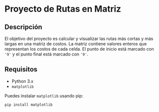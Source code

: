 # Proyecto de Rutas en Matriz

## Descripción

El objetivo del proyecto es calcular y visualizar las rutas más cortas y más largas en una matriz de costos. La matriz contiene valores enteros que representan los costos de cada celda. El punto de inicio está marcado con `'9'` y el punto final está marcado con `'9'`.

## Requisitos

- Python 3.x
- `matplotlib`

Puedes instalar `matplotlib` usando pip:

```bash
pip install matplotlib
